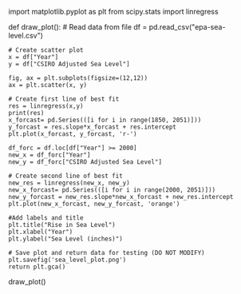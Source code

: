 
import matplotlib.pyplot as plt
from scipy.stats import linregress

def draw_plot():
    # Read data from file
    df = pd.read_csv("epa-sea-level.csv")

    # Create scatter plot
    x = df["Year"]
    y = df["CSIRO Adjusted Sea Level"]

    fig, ax = plt.subplots(figsize=(12,12))
    ax = plt.scatter(x, y)

    # Create first line of best fit
    res = linregress(x,y)
    print(res)
    x_forcast= pd.Series(([i for i in range(1850, 2051)]))
    y_forcast = res.slope*x_forcast + res.intercept
    plt.plot(x_forcast, y_forcast, 'r-')

    df_forc = df.loc[df["Year"] >= 2000]
    new_x = df_forc["Year"]
    new_y = df_forc["CSIRO Adjusted Sea Level"]

    # Create second line of best fit
    new_res = linregress(new_x, new_y)
    new_x_forcast= pd.Series(([i for i in range(2000, 2051)]))
    new_y_forcast = new_res.slope*new_x_forcast + new_res.intercept
    plt.plot(new_x_forcast, new_y_forcast, 'orange')

    #Add labels and title
    plt.title("Rise in Sea Level")
    plt.xlabel("Year")
    plt.ylabel("Sea Level (inches)")

    # Save plot and return data for testing (DO NOT MODIFY)
    plt.savefig('sea_level_plot.png')
    return plt.gca()
draw_plot()

